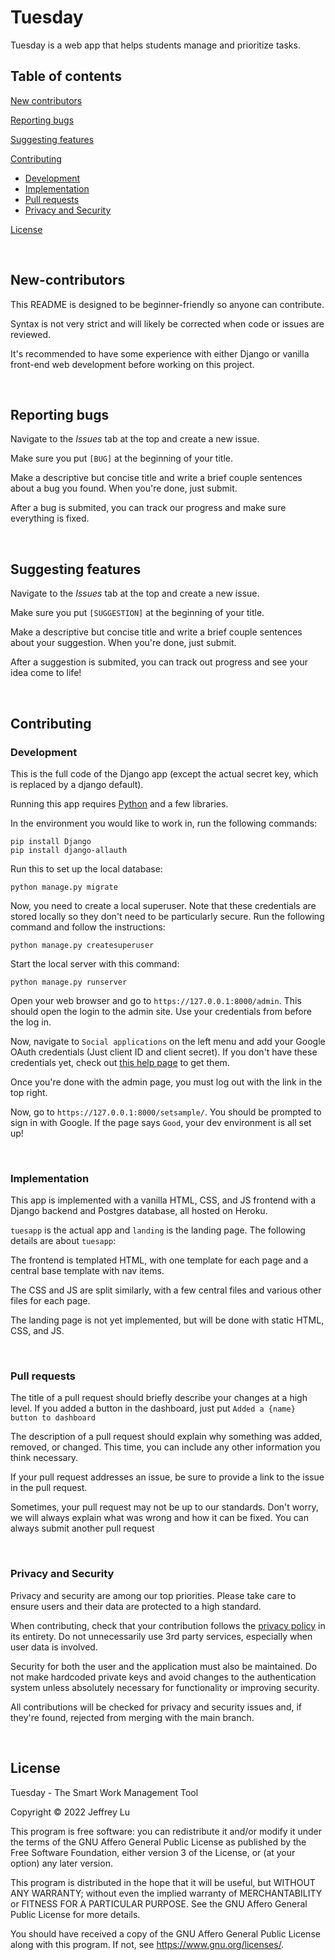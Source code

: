 # Tuesday
Tuesday is a web app that helps students manage and prioritize tasks.

## Table of contents

[New contributors](#New-contributors)

[Reporting bugs](#Reporting-bugs)

[Suggesting features](#Suggesting-features)

[Contributing](#Contributing)
 - [Development](#Development)
 - [Implementation](#Implementation)
 - [Pull requests](#Pull-requests)
 - [Privacy and Security](#Privacy-and-Security)

[License](#License)

&nbsp;

## New-contributors

This README is designed to be beginner-friendly so anyone can contribute.

Syntax is not very strict and will likely be corrected when code or issues are reviewed.

It's recommended to have some experience with either Django or vanilla front-end web development before working on this project.

&nbsp;

## Reporting bugs

Navigate to the *Issues* tab at the top and create a new issue.

Make sure you put `[BUG]` at the beginning of your title.

Make a descriptive but concise title and write a brief couple sentences about a bug you found.
When you're done, just submit. 

After a bug is submited, you can track our progress and make sure everything is fixed.

&nbsp;

## Suggesting features

Navigate to the *Issues* tab at the top and create a new issue.

Make sure you put `[SUGGESTION]` at the beginning of your title.

Make a descriptive but concise title and write a brief couple sentences about your suggestion.
When you're done, just submit. 

After a suggestion is submited, you can track out progress and see your idea come to life!

&nbsp;

## Contributing

### Development

This is the full code of the Django app (except the actual secret key, which is replaced by a django default).

Running this app requires [Python](https://www.python.org/downloads/) and a few libraries.

In the environment you would like to work in, run the following commands:
```
pip install Django
pip install django-allauth
```

Run this to set up the local database:
```
python manage.py migrate
```

Now, you need to create a local superuser.
Note that these credentials are stored locally so they don't need to be particularly secure.
Run the following command and follow the instructions:
```
python manage.py createsuperuser
```

Start the local server with this command:
```
python manage.py runserver
```

Open your web browser and go to `https://127.0.0.1:8000/admin`.
This should open the login to the admin site.
Use your credentials from before the log in.

Now, navigate to `Social applications` on the left menu and add your Google OAuth credentials (Just client ID and client secret).
If you don't have these credentials yet, check out [this help page](https://support.google.com/cloud/answer/6158849?hl=en) to get them.

Once you're done with the admin page, you must log out with the link in the top right.

Now, go to `https://127.0.0.1:8000/setsample/`.
You should be prompted to sign in with Google.
If the page says `Good`, your dev environment is all set up!

&nbsp;

### Implementation

This app is implemented with a vanilla HTML, CSS, and JS frontend with a Django backend and Postgres database, all hosted on Heroku.

`tuesapp` is the actual app and `landing` is the landing page. The following details are about `tuesapp`:

The frontend is templated HTML, with one template for each page and a central base template with nav items.

The CSS and JS are split similarly, with a few central files and various other files for each page.

The landing page is not yet implemented, but will be done with static HTML, CSS, and JS.

&nbsp;

### Pull requests

The title of a pull request should briefly describe your changes at a high level.
If you added a button in the dashboard, just put `Added a {name} button to dashboard`

The description of a pull request should explain why something was added, removed, or changed.
This time, you can include any other information you think necessary.

If your pull request addresses an issue, be sure to provide a link to the issue in the pull request.

Sometimes, your pull request may not be up to our standards.
Don't worry, we will always explain what was wrong and how it can be fixed.
You can always submit another pull request

&nbsp;

### Privacy and Security

Privacy and security are among our top priorities. Please take care to ensure users and their data are protected to a high standard.

When contributing, check that your contribution follows the [privacy policy](https://tues.tech/privacy/) in its entirety.
Do not unnecessarily use 3rd party services, especially when user data is involved.

Security for both the user and the application must also be maintained.
Do not make hardcoded private keys and avoid changes to the authentication system unless absolutely necessary for functionality or improving security.

All contributions will be checked for privacy and security issues and, if they're found, rejected from merging with the main branch.

&nbsp;

## License

Tuesday - The Smart Work Management Tool

Copyright © 2022 Jeffrey Lu

This program is free software: you can redistribute it and/or modify
it under the terms of the GNU Affero General Public License as published
by the Free Software Foundation, either version 3 of the License, or
(at your option) any later version.

This program is distributed in the hope that it will be useful,
but WITHOUT ANY WARRANTY; without even the implied warranty of
MERCHANTABILITY or FITNESS FOR A PARTICULAR PURPOSE.  See the
GNU Affero General Public License for more details.

You should have received a copy of the GNU Affero General Public License
along with this program.  If not, see <https://www.gnu.org/licenses/>.
